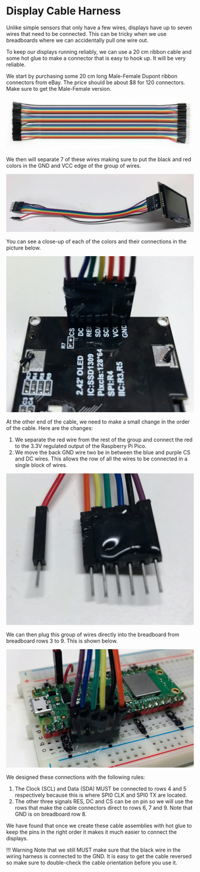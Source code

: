 # Display Cable Harness

Unlike simple sensors that only have a few wires, displays have up to seven wires that need to be connected. This can be tricky when we use breadboards where we can accidentally pull one wire out.

To keep our displays running reliably, we can use a 20 cm ribbon cable and some hot glue to make a connector that is easy to hook up. It will be very reliable.

We start by purchasing some 20 cm long Male-Female Dupont ribbon connectors from eBay. The price should be about $8 for 120 connectors. Make sure to get the Male-Female version.

![20 cm dupont](../img/dupont-ribbon-cable-m-f.png)

We then will separate 7 of these wires making sure to put the black and red colors in the GND and VCC edge of the group of wires.

![Display Cable Harness 1](../img/display-harness-1.jpg)

You can see a close-up of each of the colors and their connections in the picture below.


![Display Cable Harness 2](../img/display-harness-2.jpg)

At the other end of the cable, we need to make a small change in the order of the cable. Here are the changes:

1. We separate the red wire from the rest of the group and connect the red to the 3.3V regulated output of the Raspberry Pi Pico.
2. We move the back GND wire two be in between the blue and purple CS and DC wires. This allows the row of all the wires to be connected in a single block of wires.

![Display Cable Harness 3](../img/display-harness-3.jpg)

We can then plug this group of wires directly into the breadboard from breadboard rows 3 to 9. This is shown below.

![Display Cable Harness 3](../img/display-harness-4.jpg)

We designed these connections with the following rules:

1. The Clock (SCL) and Data (SDA) MUST be connected to rows 4 and 5 respectively because this is where SPI0 CLK and SPI0 TX are located.
2. The other three signals RES, DC and CS can be on pin so we will use the rows that make the cable connectors direct to rows 6, 7 and 9. Note that GND is on breadboard row 8.

We have found that once we create these cable assemblies with hot glue to keep the pins in the right order it makes it much easier to connect the displays.

!!! Warning
    Note that we still MUST make sure that the black wire in the wiring harness is connected to the GND. It is easy to get the cable reversed so make sure to double-check the cable orientation before you use it.

